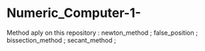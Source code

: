 # Numeric_Computer-1-
Method aply on this repository : newton_method ; false_position ; bissection_method ;  secant_method ;
